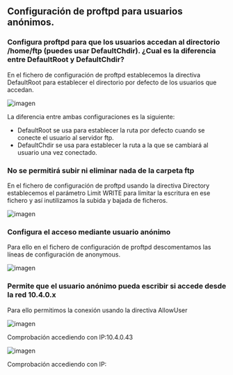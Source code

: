 ## Configuración de proftpd para usuarios anónimos.
### Configura proftpd para que los usuarios accedan al directorio /home/ftp (puedes usar DefaultChdir). ¿Cual es la diferencia entre DefaultRoot y DefaultChdir?

En el fichero de configuración de proftpd establecemos la directiva DefaultRoot para establecer el directorio por defecto de los usuarios que accedan.

![imagen](https://github.com/CrqzyRod/SRI/assets/122454007/1b9f47df-df63-4d73-b59c-13605465bcfb)

La diferencia entre ambas configuraciones es la siguiente:
  - DefaultRoot se usa para establecer la ruta por defecto cuando se conecte el usuario al servidor ftp.
  - DefaultChdir se usa para establecer la ruta a la que se cambiará al usuario una vez conectado.

### No se permitirá subir ni eliminar nada de la carpeta ftp

En el fichero de configuración de proftpd usando la directiva Directory establecemos el parámetro Limit WRITE para limitar la escritura en ese fichero y así inutilizamos la subida y bajada de ficheros.

![imagen](https://github.com/CrqzyRod/SRI/assets/122454007/9564aad0-303d-47de-aadd-5ea9fa30f08b)

### Configura el acceso mediante usuario anónimo

Para ello en el fichero de configuración de proftpd descomentamos las líneas de configuración de anonymous.

![imagen](https://github.com/CrqzyRod/SRI/assets/122454007/7a857696-7cf0-45c5-af99-602af26ed25c)

### Permite que el usuario anónimo pueda escribir si accede desde la red 10.4.0.x

Para ello permitimos la conexión usando la directiva AllowUser

![imagen](https://github.com/CrqzyRod/SRI/assets/122454007/b8afe7e3-445b-4b8a-9f04-363ae45e9eec)

Comprobación accediendo con IP:10.4.0.43 

![imagen](https://github.com/CrqzyRod/SRI/assets/122454007/a3b88ff5-f767-42de-b327-2ce154f41ea8)

Comprobación accediendo con IP:
